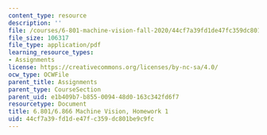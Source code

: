 ```yaml
---
content_type: resource
description: ''
file: /courses/6-801-machine-vision-fall-2020/44cf7a39fd1de47fc359dc801be9c9fc_MIT6_801F20_hw1.pdf
file_size: 106317
file_type: application/pdf
learning_resource_types:
- Assignments
license: https://creativecommons.org/licenses/by-nc-sa/4.0/
ocw_type: OCWFile
parent_title: Assignments
parent_type: CourseSection
parent_uid: e1b409b7-b855-0094-48d0-163c342fd6f7
resourcetype: Document
title: 6.801/6.866 Machine Vision, Homework 1
uid: 44cf7a39-fd1d-e47f-c359-dc801be9c9fc
---
```

